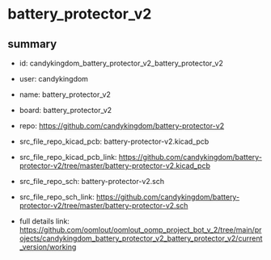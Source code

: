 # battery_protector_v2
 
## summary 
* id: candykingdom_battery_protector_v2_battery_protector_v2
* user: candykingdom
* name: battery_protector_v2
* board: battery_protector_v2
* repo: https://github.com/candykingdom/battery-protector-v2
* src_file_repo_kicad_pcb: battery-protector-v2.kicad_pcb
* src_file_repo_kicad_pcb_link: https://github.com/candykingdom/battery-protector-v2/tree/master/battery-protector-v2.kicad_pcb


* src_file_repo_sch: battery-protector-v2.sch
* src_file_repo_sch_link: https://github.com/candykingdom/battery-protector-v2/tree/master/battery-protector-v2.sch
* full details link: https://github.com/oomlout/oomlout_oomp_project_bot_v_2/tree/main/projects/candykingdom_battery_protector_v2_battery_protector_v2/current_version/working  








